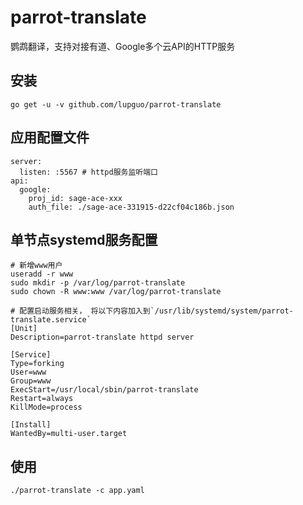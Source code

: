 # parrot-translate

鹦鹉翻译，支持对接有道、Google多个云API的HTTP服务

## 安装
```shell
go get -u -v github.com/lupguo/parrot-translate
```

## 应用配置文件
```shell
server:
  listen: :5567 # httpd服务监听端口
api:
  google:
    proj_id: sage-ace-xxx
    auth_file: ./sage-ace-331915-d22cf04c186b.json
```

## 单节点systemd服务配置


```shell
# 新增www用户
useradd -r www
sudo mkdir -p /var/log/parrot-translate
sudo chown -R www:www /var/log/parrot-translate

# 配置启动服务相关， 将以下内容加入到`/usr/lib/systemd/system/parrot-translate.service`
[Unit]
Description=parrot-translate httpd server

[Service]
Type=forking
User=www
Group=www
ExecStart=/usr/local/sbin/parrot-translate
Restart=always
KillMode=process

[Install]
WantedBy=multi-user.target
```

## 使用
```shell
./parrot-translate -c app.yaml 
```